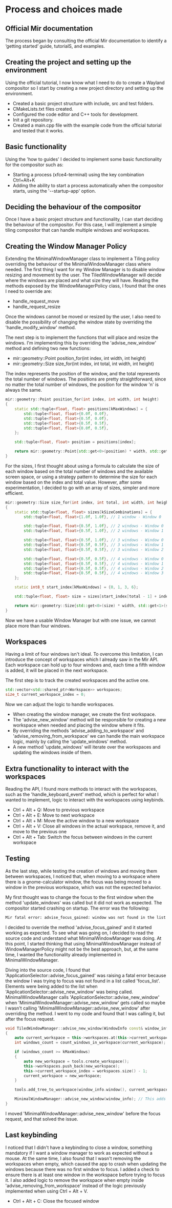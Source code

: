 # Process and choices made

## Official Mir documentation

The process began by consulting the official Mir documentation to identify a ‘getting started’ guide, tutorialS, and examples.

## Creating the project and setting up the environment

Using the official tutorial, I now know what I need to do to create a Wayland compositor so I start by creating
a new project directory and setting up the environment.

- Created a basic project structure with include, src and test folders.
- CMakeLists.txt files created.
- Configured the code editor and C++ tools for development.
- Init a git repository.
- Created a main.cpp file with the example code from the official tutorial and tested that it works.

## Basic functionality

Using the 'how to guides' I decided to implement some basic functionality for the compositor such as:

- Starting a process (xfce4-terminal) using the key combination Ctrl+Alt+K
- Adding the ability to start a process automatically when the compositor starts, using the '--startup-app' option.

## Deciding the behaviour of the compositor

Once I have a basic project structure and functionality, I can start deciding the behaviour of the compositor.
For this case, I will implement a simple tiling compositor that can handle multiple windows and workspaces.

## Creating the Window Manager Policy

Extending the MinimalWindowManager class to implement a Tiling policy overriding the behaviour of the
MinimalWindowManager class where needed. The first thing I want for my Window Manager is to disable window resizing
and movement by the user. The TiledWindowManager will decide where the windows are placed and what size they will have.
Reading the methods exposed by the WindowManagerPolicy class, I found that the ones I need to override are:

- handle_request_move
- handle_request_resize

Once the windows cannot be moved or resized by the user, I also need to disable the possibility of changing the window state
by overriding the 'handle_modify_window' method.

The next step is to implement the functions that will place and resize the windows. I'm implementing this by
overriding the 'advise_new_window' method and defining two new functions:

- mir::geometry::Point position_for(int index, int width, int height)
- mir::geometry::Size size_for(int index, int total, int width, int height)

The index represents the position of the window, and the total represents the total number of windows. The positions are
pretty straightforward, since no matter the total number of windows, the position for the window 'n' is always the same.

```cpp
mir::geometry::Point position_for(int index, int width, int height)
{
    static std::tuple<float, float> positions[kMaxWindows] = {
        std::tuple<float, float>{0.0f, 0.0f},
        std::tuple<float, float>{0.5f, 0.0f},
        std::tuple<float, float>{0.5f, 0.5f},
        std::tuple<float, float>{0.0f, 0.5f},
    };

    std::tuple<float, float> position = positions[index];

    return mir::geometry::Point{std::get<0>(position) * width, std::get<1>(position) * height};
}
```

For the sizes, I first thought about using a formula to calculate the size of each window based on the total number of windows
and the available screen space, or using a strategy pattern to determine the size for each window based on the index and
total value. However, after some experimentation, I decided to go with an array of sizes, simpler and more efficient.

```cpp
mir::geometry::Size size_for(int index, int total, int width, int height)
{
    static std::tuple<float, float> sizes[kSizeCombinations] = {
        std::tuple<float, float>{1.0f, 1.0f}, // 1 window - Window 0

        std::tuple<float, float>{0.5f, 1.0f}, // 2 windows - Window 0
        std::tuple<float, float>{0.5f, 1.0f}, // 2 windows - Window 1

        std::tuple<float, float>{0.5f, 1.0f}, // 3 windows - Window 0
        std::tuple<float, float>{0.5f, 0.5f}, // 3 windows - Window 1
        std::tuple<float, float>{0.5f, 0.5f}, // 3 windows - Window 2

        std::tuple<float, float>{0.5f, 0.5f}, // 4 windows - Window 0
        std::tuple<float, float>{0.5f, 0.5f}, // 4 windows - Window 1
        std::tuple<float, float>{0.5f, 0.5f}, // 4 windows - Window 2
        std::tuple<float, float>{0.5f, 0.5f}, // 4 windows - Window 3
    };

    static int8_t start_index[kMaxWindows] = {0, 1, 3, 6};

    std::tuple<float, float> size = sizes[start_index[total - 1] + index];

    return mir::geometry::Size{std::get<0>(size) * width, std::get<1>(size) * height};
}
```

Now we have a usable Window Manager but with one issue, we cannot place more than four windows.

## Workspaces

Having a limit of four windows isn't ideal. To overcome this limitation, I can introduce the concept of workspaces which
I already saw in the Mir API. Each workspace can hold up to four windows and, each time a fifth window is added, it will be placed
in the next workspace.

The first step is to track the created workspaces and the active one.

```cpp
std::vector<std::shared_ptr<Workspace>> workspaces;
size_t current_workspace_index = 0;
```

Now we can adjust the logic to handle workspaces.

- When creating the window manager, we create the first workspace.
- The 'advise_new_window' method will be responsible for creating a new workspace when needed and placing the window where it fits.
- By overriding the methods 'advise_adding_to_workspace' and 'advise_removing_from_workspace' we can handle the main workspace logic,
  mainly by calling the 'update_windows' method.
- A new method 'update_windows' will iterate over the workspaces and updating the windows inside of them.

## Extra functionality to interact with the workspaces

Reading the API, I found more methods to interact with the workspaces, such as the 'handle_keyboard_event' method, which is perfect for
what I wanted to implement, logic to interact with the workspaces using keybinds.

- Ctrl + Alt + Q: Move to previous workspace
- Ctrl + Alt + E: Move to next workspace
- Ctrl + Alt + M: Move the active window to a new workspace
- Ctrl + Alt + V: Close all windows in the actual workspace, remove it, and move to the previous one
- Ctrl + Alt + Tab: Switch the focus between windows in the current workspace

## Testing

As the last step, while testing the creation of windows and moving them between workspaces, I noticed that, when moving to a
workspace where there is a gnome-calculator window, the focus was being moved to a window in the previous workspace, which was not the expected behavior.

My first thought was to change the focus to the first window when the method 'update_windows' was called but it did not work as
expected. The compositor started crashing on startup. The error was the following:

```bash
Mir fatal error: advise_focus_gained: window was not found in the list!!!
```

I decided to override the method 'advise_focus_gained' and it started working as expected. To see what was going on, I decided to read the
source code and understand what MinimalWindowManager was doing. At this point, I started thinking that using MinimalWindowManager instead
of WindowManagerPolicy might not be the best approach, but, at the same time, I wanted the functionality already implemented in
MinimalWindowManager.

Diving into the source code, I found that 'ApplicationSelector::advise_focus_gained' was raising a fatal error because the window I was
trying to focus was not found in a list called 'focus_list'. Elements were being added to the list when
'ApplicationSelector::advise_new_window' was being called. MinimalWindowManager calls 'ApplicationSelector::advise_new_window' when
'MinimalWindowManager::advise_new_window' gets called so maybe I wasn't calling 'MinimalWindowManager::advise_new_window' after
overriding the method. I went to my code and found that I was calling it, but after the focus request.

```cpp
void TiledWindowManager::advise_new_window(WindowInfo const& window_info)
{
    auto current_workspace = this->workspaces.at(this->current_workspace_index);
    int windows_count = count_windows_in_workspace(current_workspace);

    if (windows_count >= kMaxWindows)
    {
        auto new_workspace = tools.create_workspace();
        this->workspaces.push_back(new_workspace);
        this->current_workspace_index = workspaces.size() - 1;
        current_workspace = new_workspace;
    }

    tools.add_tree_to_workspace(window_info.window(), current_workspace); // This triggers update_windows trying to give focus to the first window in the workspace

    MinimalWindowManager::advise_new_window(window_info); // This adds the window to the focus list
}
```

I moved 'MinimalWindowManager::advise_new_window' before the focus request, and that solved the issue.

## Last keybinding

I noticed that I didn't have a keybinding to close a window, something mandatory if I want a window manager to work as expected without
a mouse. At the same time, I also found that I wasn't removing the workspaces when empty, which caused the app to crash when updating the
windows because there was no first window to focus. I added a check to ensure there is at least one window in the workspace before trying
to focus it. I also added logic to remove the workspace when empty inside 'advise_removing_from_workspace' instead of
the logic previously implemented when using Ctrl + Alt + V.

- Ctrl + Alt + C: Close the focused window

